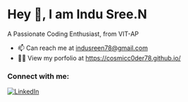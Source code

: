 # Hey 👋, I am Indu Sree.N

A Passionate Coding Enthusiast, from VIT-AP

- 📫 Can reach me at indusreen78@gmail.com
- 👨‍💻 View my porfolio at https://cosmicc0der78.github.io/

### Connect with me:
[![LinkedIn](https://img.shields.io/badge/-LinkedIn-blue?style=flat&logo=Linkedin&logoColor=white)](https://www.linkedin.com/in/indusree-nanapu-a5007b275/)




